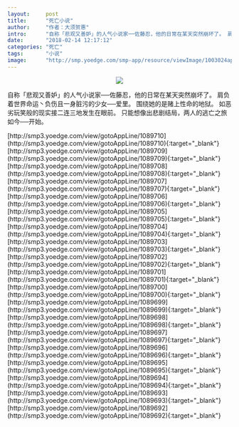 ```yaml
---
layout:     post
title:      "死亡小说"
author:     "作者：大须贺惠"
intro:      "自称「悲观又善妒」的人气小说家──佐藤忍，他的日常在某天突然崩坏了。 肩负着世界命运丶负伤且一身脏污的少女──爱里。 围绕她的是赌上性命的地狱。 如恶劣玩笑般的现实接二连三地发生在眼前。 只能想像出悲剧结局，两人的逃亡之旅如今──开始。"
date:       "2018-02-14 12:17:12"
categories: "死亡"
tags:       "小说"
image:      "http://smp.yoedge.com/smp-app/resource/viewImage/1003024appline.png"
---
```

<div style="text-align: center">
<p><img src="http://smp.yoedge.com/smp-app/resource/viewImage/1003024appline.png"/></p>
</div>
<p class="post-meta">
<span>自称「悲观又善妒」的人气小说家──佐藤忍，他的日常在某天突然崩坏了。 肩负着世界命运丶负伤且一身脏污的少女──爱里。 围绕她的是赌上性命的地狱。 如恶劣玩笑般的现实接二连三地发生在眼前。 只能想像出悲剧结局，两人的逃亡之旅如今──开始。</span>
</p>
[http://smp3.yoedge.com/view/gotoAppLine/1089710](http://smp3.yoedge.com/view/gotoAppLine/1089710){:target="_blank"}
[http://smp3.yoedge.com/view/gotoAppLine/1089709](http://smp3.yoedge.com/view/gotoAppLine/1089709){:target="_blank"}
[http://smp3.yoedge.com/view/gotoAppLine/1089708](http://smp3.yoedge.com/view/gotoAppLine/1089708){:target="_blank"}
[http://smp3.yoedge.com/view/gotoAppLine/1089707](http://smp3.yoedge.com/view/gotoAppLine/1089707){:target="_blank"}
[http://smp3.yoedge.com/view/gotoAppLine/1089706](http://smp3.yoedge.com/view/gotoAppLine/1089706){:target="_blank"}
[http://smp3.yoedge.com/view/gotoAppLine/1089705](http://smp3.yoedge.com/view/gotoAppLine/1089705){:target="_blank"}
[http://smp3.yoedge.com/view/gotoAppLine/1089704](http://smp3.yoedge.com/view/gotoAppLine/1089704){:target="_blank"}
[http://smp3.yoedge.com/view/gotoAppLine/1089703](http://smp3.yoedge.com/view/gotoAppLine/1089703){:target="_blank"}
[http://smp3.yoedge.com/view/gotoAppLine/1089702](http://smp3.yoedge.com/view/gotoAppLine/1089702){:target="_blank"}
[http://smp3.yoedge.com/view/gotoAppLine/1089701](http://smp3.yoedge.com/view/gotoAppLine/1089701){:target="_blank"}
[http://smp3.yoedge.com/view/gotoAppLine/1089700](http://smp3.yoedge.com/view/gotoAppLine/1089700){:target="_blank"}
[http://smp3.yoedge.com/view/gotoAppLine/1089699](http://smp3.yoedge.com/view/gotoAppLine/1089699){:target="_blank"}
[http://smp3.yoedge.com/view/gotoAppLine/1089698](http://smp3.yoedge.com/view/gotoAppLine/1089698){:target="_blank"}
[http://smp3.yoedge.com/view/gotoAppLine/1089697](http://smp3.yoedge.com/view/gotoAppLine/1089697){:target="_blank"}
[http://smp3.yoedge.com/view/gotoAppLine/1089696](http://smp3.yoedge.com/view/gotoAppLine/1089696){:target="_blank"}
[http://smp3.yoedge.com/view/gotoAppLine/1089695](http://smp3.yoedge.com/view/gotoAppLine/1089695){:target="_blank"}
[http://smp3.yoedge.com/view/gotoAppLine/1089694](http://smp3.yoedge.com/view/gotoAppLine/1089694){:target="_blank"}
[http://smp3.yoedge.com/view/gotoAppLine/1089693](http://smp3.yoedge.com/view/gotoAppLine/1089693){:target="_blank"}
[http://smp3.yoedge.com/view/gotoAppLine/1089692](http://smp3.yoedge.com/view/gotoAppLine/1089692){:target="_blank"}



